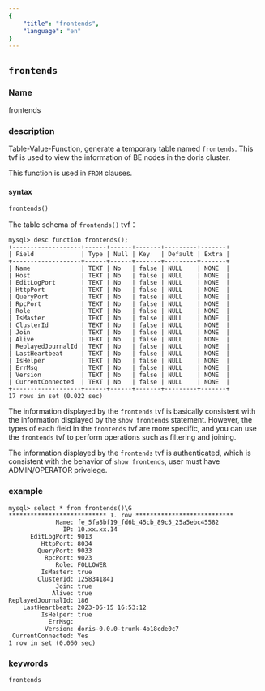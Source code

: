 ```yaml
---
{
    "title": "frontends",
    "language": "en"
}
---
```


<!--
Licensed to the Apache Software Foundation (ASF) under one
or more contributor license agreements.  See the NOTICE file
distributed with this work for additional information
regarding copyright ownership.  The ASF licenses this file
to you under the Apache License, Version 2.0 (the
"License"); you may not use this file except in compliance
with the License.  You may obtain a copy of the License at

  http://www.apache.org/licenses/LICENSE-2.0

Unless required by applicable law or agreed to in writing,
software distributed under the License is distributed on an
"AS IS" BASIS, WITHOUT WARRANTIES OR CONDITIONS OF ANY
KIND, either express or implied.  See the License for the
specific language governing permissions and limitations
under the License.
-->

## `frontends`

### Name

<version since="dev">

frontends

</version>

### description

Table-Value-Function, generate a temporary table named `frontends`. This tvf is used to view the information of BE nodes in the doris cluster.

This function is used in `FROM` clauses.

#### syntax

`frontends()`

The table schema of `frontends()` tvf：
```
mysql> desc function frontends();
+-------------------+------+------+-------+---------+-------+
| Field             | Type | Null | Key   | Default | Extra |
+-------------------+------+------+-------+---------+-------+
| Name              | TEXT | No   | false | NULL    | NONE  |
| Host              | TEXT | No   | false | NULL    | NONE  |
| EditLogPort       | TEXT | No   | false | NULL    | NONE  |
| HttpPort          | TEXT | No   | false | NULL    | NONE  |
| QueryPort         | TEXT | No   | false | NULL    | NONE  |
| RpcPort           | TEXT | No   | false | NULL    | NONE  |
| Role              | TEXT | No   | false | NULL    | NONE  |
| IsMaster          | TEXT | No   | false | NULL    | NONE  |
| ClusterId         | TEXT | No   | false | NULL    | NONE  |
| Join              | TEXT | No   | false | NULL    | NONE  |
| Alive             | TEXT | No   | false | NULL    | NONE  |
| ReplayedJournalId | TEXT | No   | false | NULL    | NONE  |
| LastHeartbeat     | TEXT | No   | false | NULL    | NONE  |
| IsHelper          | TEXT | No   | false | NULL    | NONE  |
| ErrMsg            | TEXT | No   | false | NULL    | NONE  |
| Version           | TEXT | No   | false | NULL    | NONE  |
| CurrentConnected  | TEXT | No   | false | NULL    | NONE  |
+-------------------+------+------+-------+---------+-------+
17 rows in set (0.022 sec)
```

The information displayed by the `frontends` tvf is basically consistent with the information displayed by the `show frontends` statement. However, the types of each field in the `frontends` tvf are more specific, and you can use the `frontends` tvf to perform operations such as filtering and joining.

The information displayed by the `frontends` tvf is authenticated, which is consistent with the behavior of `show frontends`, user must have ADMIN/OPERATOR privelege.

### example
```
mysql> select * from frontends()\G
*************************** 1. row ***************************
             Name: fe_5fa8bf19_fd6b_45cb_89c5_25a5ebc45582
               IP: 10.xx.xx.14
      EditLogPort: 9013
         HttpPort: 8034
        QueryPort: 9033
          RpcPort: 9023
             Role: FOLLOWER
         IsMaster: true
        ClusterId: 1258341841
             Join: true
            Alive: true
ReplayedJournalId: 186
    LastHeartbeat: 2023-06-15 16:53:12
         IsHelper: true
           ErrMsg: 
          Version: doris-0.0.0-trunk-4b18cde0c7
 CurrentConnected: Yes
1 row in set (0.060 sec)
```

### keywords

    frontends